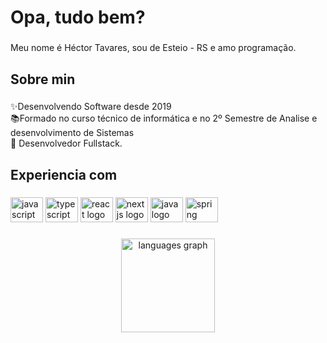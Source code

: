<h1 align="left">Opa, tudo bem?</h1>

###

<p align="left">Meu nome é Héctor Tavares, sou de Esteio - RS e amo programação.</p>

###

<h2 align="left">Sobre min</h2>

###

<p align="left">✨Desenvolvendo Software desde 2019<br>📚Formado no curso técnico de informática e no 2º Semestre de Analise e desenvolvimento de Sistemas <br>💼 Desenvolvedor Fullstack.</p>

###

<h2 align="left">Experiencia com</h2>

###

<div align="left">
  <img src="https://cdn.jsdelivr.net/gh/devicons/devicon/icons/javascript/javascript-original.svg" height="40" width="52" alt="javascript logo"  />
  <img src="https://cdn.jsdelivr.net/gh/devicons/devicon/icons/typescript/typescript-original.svg" height="40" width="52" alt="typescript logo"  />
  <img src="https://cdn.jsdelivr.net/gh/devicons/devicon/icons/react/react-original.svg" height="40" width="52" alt="react logo"  />
  <img src="https://cdn.jsdelivr.net/gh/devicons/devicon/icons/nextjs/nextjs-original.svg" height="40" width="52" alt="nextjs logo"  />
  <img src="https://cdn.jsdelivr.net/gh/devicons/devicon/icons/java/java-original.svg" height="40" width="52" alt="java logo"  />
  <img src="https://cdn.jsdelivr.net/gh/devicons/devicon/icons/spring/spring-original.svg" height="40" width="52" alt="spring logo"  />
 
</div>

###

<div align="center">
  <img src="https://github-readme-stats.vercel.app/api/top-langs?locale=en&hide_title=false&layout=compact&card_width=320&langs_count=5&theme=dracula&hide_border=false&username=HectorTavares" height="150" alt="languages graph"  />
</div>

###

